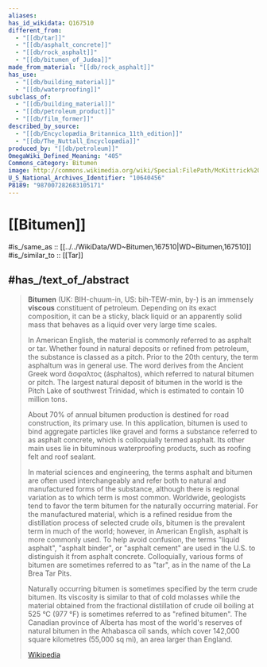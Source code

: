 ```yaml
---
aliases: 
has_id_wikidata: Q167510
different_from:
  - "[[db/tar]]"
  - "[[db/asphalt_concrete]]"
  - "[[db/rock_asphalt]]"
  - "[[db/bitumen_of_Judea]]"
made_from_material: "[[db/rock_asphalt]]"
has_use:
  - "[[db/building_material]]"
  - "[[db/waterproofing]]"
subclass_of:
  - "[[db/building_material]]"
  - "[[db/petroleum_product]]"
  - "[[db/film_former]]"
described_by_source:
  - "[[db/Encyclopædia_Britannica_11th_edition]]"
  - "[[db/The_Nuttall_Encyclopædia]]"
produced_by: "[[db/petroleum]]"
OmegaWiki_Defined_Meaning: "405"
Commons_category: Bitumen
image: http://commons.wikimedia.org/wiki/Special:FilePath/McKittrick%20Tar%20Seep%20North%20of%20Highway%2058.jpg
U_S_National_Archives_Identifier: "10640456"
P8189: "987007282683105171"
---
```


# [[Bitumen]] 

#is_/same_as :: [[../../WikiData/WD~Bitumen,167510|WD~Bitumen,167510]] 
#is_/similar_to :: [[Tar]] 

## #has_/text_of_/abstract 

> **Bitumen** (UK:  BIH-chuum-in, US:   bih-TEW-min, by-) is an immensely **viscous** constituent of petroleum. 
> Depending on its exact composition, it can be a sticky, black liquid 
> or an apparently solid mass that behaves as a liquid over very large time scales. 
> 
> In American English, the material is commonly referred to as asphalt or tar. Whether found in natural deposits or refined from petroleum, the substance is classed as a pitch. Prior to the 20th century, the term asphaltum was in general use. The word derives from the Ancient Greek word ἄσφαλτος (ásphaltos), which referred to natural bitumen or pitch. The largest natural deposit of bitumen in the world is the Pitch Lake of southwest Trinidad, which is estimated to contain 10 million tons.
>
> About 70% of annual bitumen production is destined for road construction, its primary use. In this application, bitumen is used to bind aggregate particles like gravel and forms a substance referred to as asphalt concrete, which is colloquially termed asphalt. Its other main uses lie in bituminous waterproofing products, such as roofing felt and roof sealant.
>
> In material sciences and engineering, the terms asphalt and bitumen are often used interchangeably and refer both to natural and manufactured forms of the substance, although there is regional variation as to which term is most common. Worldwide, geologists tend to favor the term bitumen for the naturally occurring material. For the manufactured material, which is a refined residue from the distillation process of selected crude oils, bitumen is the prevalent term in much of the world; however, in American English, asphalt is more commonly used. To help avoid confusion, the terms "liquid asphalt", "asphalt binder", or "asphalt cement" are used in the U.S. to distinguish it from asphalt concrete. Colloquially, various forms of bitumen are sometimes referred to as "tar", as in the name of the La Brea Tar Pits.
>
> Naturally occurring bitumen is sometimes specified by the term crude bitumen. Its viscosity is similar to that of cold molasses while the material obtained from the fractional distillation of crude oil boiling at 525 °C (977 °F) is sometimes referred to as "refined bitumen". The Canadian province of Alberta has most of the world's reserves of natural bitumen in the Athabasca oil sands, which cover 142,000 square kilometres (55,000 sq mi), an area larger than England.
>
> [Wikipedia](https://en.wikipedia.org/wiki/Bitumen) 

